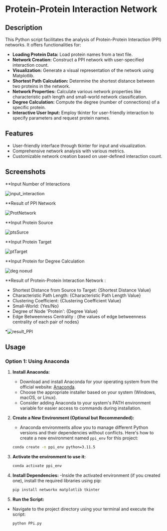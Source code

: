 
# Protein-Protein Interaction Network 

## Description

This Python script facilitates the analysis of Protein-Protein Interaction (PPI) networks. It offers functionalities for:

- **Loading Protein Data:** Load protein names from a text file.
- **Network Creation:** Construct a PPI network with user-specified interaction count.
- **Visualization:** Generate a visual representation of the network using Matplotlib.
- **Shortest Path Calculation:** Determine the shortest distance between two proteins in the network.
- **Network Properties:** Calculate various network properties like characteristic path length and small-world network classification.
- **Degree Calculation:** Compute the degree (number of connections) of a specific protein.
- **Interactive User Input:** Employ tkinter for user-friendly interaction to specify parameters and request protein names.


## Features

- User-friendly interface through tkinter for input and visualization.
- Comprehensive network analysis with various metrics.
- Customizable network creation based on user-defined interaction count.



## Screenshots

**Input Number of Interactions

![input_interaction](https://github.com/Montassar-Torkhani/Xamarin-Project/assets/97996083/ae3b6584-6510-498d-ad07-54df7655737c)


**Result of PPI Network
  
![ProtNetwork](https://github.com/Montassar-Torkhani/Xamarin-Project/assets/97996083/a06270fa-e3da-4428-ab31-f595bc278508)


**Input Protein Source
  
![ptsSurce](https://github.com/Montassar-Torkhani/Xamarin-Project/assets/97996083/00ff1f78-b63f-48b0-959a-fb65036bb0a9)


**Input Protein Target
  
![ptTarget](https://github.com/Montassar-Torkhani/Xamarin-Project/assets/97996083/119b66be-0673-43d0-ac10-47c868424da6)


**Input Protein for Degree Calculation
  
![deg noeud](https://github.com/Montassar-Torkhani/Xamarin-Project/assets/97996083/6d8b0359-3465-4e03-b45d-0a1817b23cd4)




**Result of Protein-Protein Interaction Network :

- Shortest Distance from Source to Target: {Shortest Distance Value}
- Characteristic Path Length: {Characteristic Path Length Value}
- Clustering Coefficient: {Clustering Coefficient Value}
- Small-World: {Yes/No}
- Degree of Node 'Protein': {Degree Value}
- Edge Betweenness Centrality : {the values of edge betweenness centrality of each pair of nodes}


*![result_PPI](https://github.com/Montassar-Torkhani/Xamarin-Project/assets/97996083/43ddea08-6bc4-4197-a134-c1a7f05d572c)


## Usage

### Option 1: Using Anaconda

1. **Install Anaconda:**
   - Download and install Anaconda for your operating system from the official website: [Anaconda](https://www.anaconda.com/download).
   - Choose the appropriate installer based on your system (Windows, macOS, or Linux).
   - Consider adding Anaconda to your system's PATH environment variable for easier access to commands during installation.

2. **Create a New Environment (Optional but Recommended):**
   - Anaconda environments allow you to manage different Python versions and their dependencies without conflicts. Here's how to create a new environment named `ppi_env` for this project:
   ```bash
   conda create -n ppi_env python=3.11.5

3. **Activate the environment to use it:**
   ```bash
   conda activate ppi_env

5. **Install Dependencies:**
-Inside the activated environment (if you created one), install the required libraries using pip:
   ```bash
   pip install networkx matplotlib tkinter

7. **Run the Script:**
- Navigate to the project directory using your terminal and execute the script:
    ```bash
   python PPi.py

